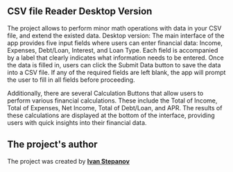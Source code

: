 ## **CSV file Reader Desktop Version**
The project allows to perform minor math operations with data in your CSV file, and extend the existed data.
Desktop version: The main interface of the app provides five input fields where users can enter financial data: Income, Expenses, Debt/Loan, Interest, and Loan Type. Each field is accompanied by a label that clearly indicates what information needs to be entered. Once the data is filled in, users can click the Submit Data button to save the data into a CSV file. If any of the required fields are left blank, the app will prompt the user to fill in all fields before proceeding.

Additionally, there are several Calculation Buttons that allow users to perform various financial calculations. These include the Total of Income, Total of Expenses, Net Income, Total of Debt/Loan, and APR. The results of these calculations are displayed at the bottom of the interface, providing users with quick insights into their financial data.

## **The project's author**
The project was created by **[Ivan Stepanov](https://github.com/IvanStepanov99)**
